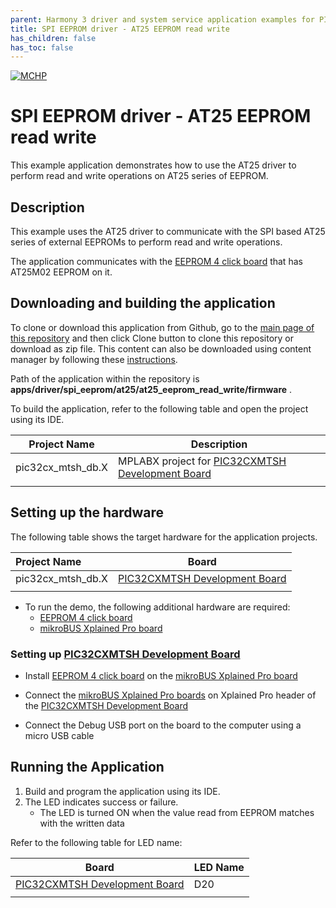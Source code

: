 ```yaml
---
parent: Harmony 3 driver and system service application examples for PIC32CXMTSH family
title: SPI EEPROM driver - AT25 EEPROM read write 
has_children: false
has_toc: false
---
```


[![MCHP](https://www.microchip.com/ResourcePackages/Microchip/assets/dist/images/logo.png)](https://www.microchip.com)

# SPI EEPROM driver - AT25 EEPROM read write

This example application demonstrates how to use the AT25 driver to perform read and write operations on AT25 series of EEPROM.

## Description

This example uses the AT25 driver to communicate with the SPI based AT25 series of external EEPROMs to perform read and write operations.

The application communicates with the [EEPROM 4 click board](https://www.mikroe.com/eeprom-4-click) that has AT25M02 EEPROM on it.

## Downloading and building the application

To clone or download this application from Github, go to the [main page of this repository](https://github.com/Microchip-MPLAB-Harmony/core_apps_pic32cx_mt) and then click Clone button to clone this repository or download as zip file.
This content can also be downloaded using content manager by following these [instructions](https://github.com/Microchip-MPLAB-Harmony/contentmanager/wiki).

Path of the application within the repository is **apps/driver/spi_eeprom/at25/at25_eeprom_read_write/firmware** .

To build the application, refer to the following table and open the project using its IDE.

| Project Name      | Description                                    |
| ----------------- | ---------------------------------------------- |
| pic32cx_mtsh_db.X | MPLABX project for [PIC32CXMTSH Development Board](https://www.microchip.com/en-us/development-tool/PIC32CXMTSH-DB) |
|||

## Setting up the hardware

The following table shows the target hardware for the application projects.

| Project Name| Board|
|:---------|:---------:|
| pic32cx_mtsh_db.X | [PIC32CXMTSH Development Board](https://www.microchip.com/en-us/development-tool/PIC32CXMTSH-DB) |
|||

- To run the demo, the following additional hardware are required:
    - [EEPROM 4 click board](https://www.mikroe.com/eeprom-4-click)
	- [mikroBUS Xplained Pro board](https://www.microchip.com/developmenttools/ProductDetails/ATMBUSADAPTER-XPRO)

### Setting up [PIC32CXMTSH Development Board](https://www.microchip.com/en-us/development-tool/PIC32CXMTSH-DB)

- Install [EEPROM 4 click board](https://www.mikroe.com/eeprom-4-click) on the [mikroBUS Xplained Pro board](https://www.microchip.com/developmenttools/ProductDetails/ATMBUSADAPTER-XPRO)

- Connect the [mikroBUS Xplained Pro boards](https://www.microchip.com/developmenttools/ProductDetails/ATMBUSADAPTER-XPRO) on Xplained Pro header of the [PIC32CXMTSH Development Board](https://www.microchip.com/en-us/development-tool/PIC32CXMTSH-DB)

- Connect the Debug USB port on the board to the computer using a micro USB cable

## Running the Application

1. Build and program the application using its IDE.
2. The LED indicates success or failure.
    - The LED is turned ON when the value read from EEPROM matches with the written data

Refer to the following table for LED name:

| Board | LED Name |
| ----- | -------- |
|  [PIC32CXMTSH Development Board](https://www.microchip.com/en-us/development-tool/PIC32CXMTSH-DB) | D20 |
|||